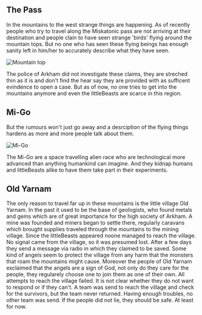 ## The Pass
In the mountains to the west strange things are happening. As of recently people who try to travel along the Miskatonic pass are not arriving at their destination and people clain to have seen strange 'birds' flying around the mountain tops. But no one who has seen these flying beings has enough sanity left in him/her to accurately describe what they have seen.

![Mountain top](https://i.pinimg.com/originals/3a/96/3b/3a963bf04596556b108184001d5d59a6.jpg)

The police of Arkham did not investigate these claims, they are streched thin as it is and don't find the hear say they are provided with as sufficent evindence to open a case. But as of now, no one tries to get into the mountains anymore and even the littleBeasts are scarce in this region.

## Mi-Go
But the rumours won't just go away and a desrciption of the flying things hardens as more and more people talk about them.

![Mi-Go](https://vignette.wikia.nocookie.net/aliens/images/1/11/Mi_go_by_xiven.jpg/revision/latest?cb=20171219210351)

The Mi-Go are a space travelling alien race who are technological more advanced than anything humankind can imagine. And they kidnap humans and littleBeasts alike to have them take part in their experiments.

## Old Yarnam
The only reason to travel far up in these mountains is the little village Old Yarnam. In the past it used to be the base of geologists, who found metals and gems which are of great importance for the high society of Arkham. A mine was founded and miners began to settle there, regularly caravans which brought supplies traveled through the mountains to the mining village. Since the littleBeasts appeared noone managed to reach the village. No signal came from the village, so it was presumed lost. After a few days they send a message via radio in which they claimed to be saved. Some kind of angels seem to protect the village from any harm that the monsters that roam the mountains might cause. Moreover the people of Old Yarnam exclaimed that the angels are a sign of God, not only do they care for the people, they regularely choose one to join them as one of their own. All attempts to reach the village failed. It is not clear whether they do not want to respond or if they can't. A team was send to reach the village and check for the survivors, but the team never returned. Having enough troubles, no other team was send. If the people did not lie, they should be safe. At least for now.
